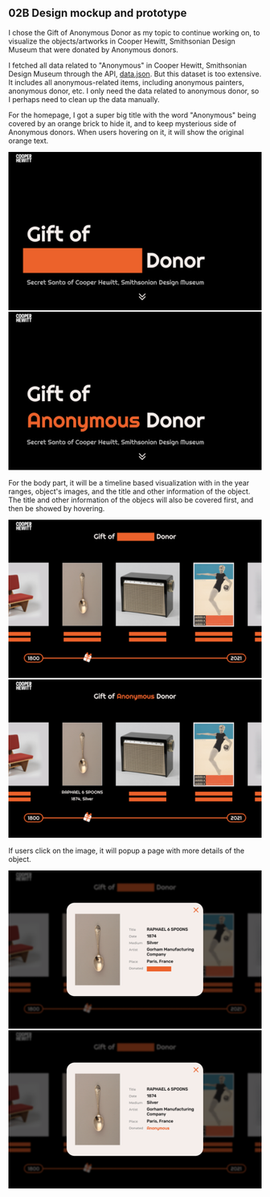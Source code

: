 ## 02B Design mockup and prototype


I chose the Gift of Anonymous Donor as my topic to continue working on, to visualize the objects/artworks in Cooper Hewitt, Smithsonian Design Museum that were donated by Anonymous donors. 

I fetched all data related to "Anonymous" in Cooper Hewitt, Smithsonian Design Museum through the API, [data.json](https://github.com/kanodesu/majorstudio-fall21/blob/main/02%20Qualitative/02B%20Design%20mockup%20and%20prototype/data.json). But this dataset is too extensive. It includes all anonymous-related items, including anonymous painters, anonymous donor, etc. I only need the data related to anonymous donor, so I perhaps need to clean up the data manually.

For the homepage, I got a super big title with the word "Anonymous" being covered by an orange brick to hide it, and to keep mysterious side of Anonymous donors. When users hovering on it, it will show the original orange text.


![sketch1](https://github.com/kanodesu/majorstudio-fall21/blob/main/02%20Qualitative/02B%20Design%20mockup%20and%20prototype/001.png "sketch1")
![sketch1](https://github.com/kanodesu/majorstudio-fall21/blob/main/02%20Qualitative/02B%20Design%20mockup%20and%20prototype/002.png "sketch1")




For the body part, it will be a timeline based visualization with in the year ranges, object's images, and the title and other information of the object. The title and other information of the objecs will also be covered first, and then be showed by hovering.


![sketch1](https://github.com/kanodesu/majorstudio-fall21/blob/main/02%20Qualitative/02B%20Design%20mockup%20and%20prototype/003.png "sketch1")
![sketch1](https://github.com/kanodesu/majorstudio-fall21/blob/main/02%20Qualitative/02B%20Design%20mockup%20and%20prototype/004.png "sketch1")




If users click on the image, it will popup a page with more details of the object.


![sketch1](https://github.com/kanodesu/majorstudio-fall21/blob/main/02%20Qualitative/02B%20Design%20mockup%20and%20prototype/005.png "sketch1")
![sketch1](https://github.com/kanodesu/majorstudio-fall21/blob/main/02%20Qualitative/02B%20Design%20mockup%20and%20prototype/006.png "sketch1")

